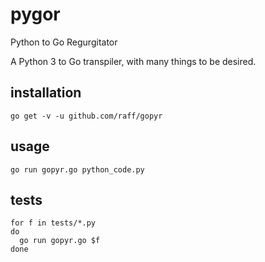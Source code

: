 # pygor
Python to Go Regurgitator

A Python 3 to Go transpiler, with many things to be desired.

## installation

    go get -v -u github.com/raff/gopyr
    
## usage

    go run gopyr.go python_code.py
    
## tests

    for f in tests/*.py
    do
      go run gopyr.go $f
    done
